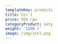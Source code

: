 ```yaml
---
templateKey: products
title: Сет 1
price: 950 грн
categoryProduct: sety
weight: '1100 г'
image: /img/set1.png
---
```


